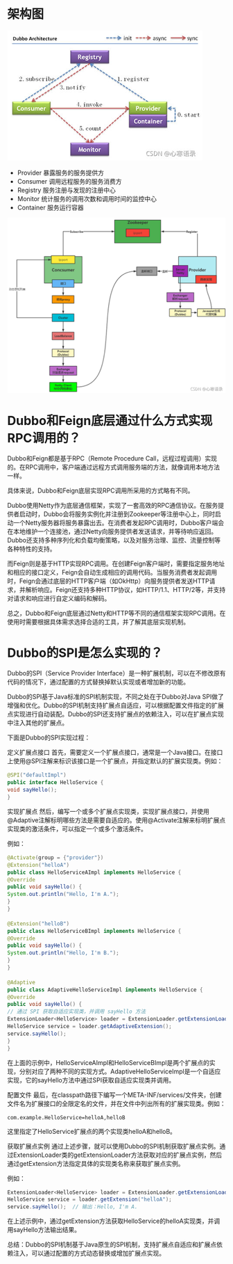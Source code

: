 # 架构图
![img.png](../../images/Dubbo架构图)

- Provider	暴露服务的服务提供方
- Consumer	调用远程服务的服务消费方
- Registry	服务注册与发现的注册中心
- Monitor	统计服务的调用次数和调用时间的监控中心
- Container	服务运行容器

![img.png](源码流程图)

# Dubbo和Feign底层通过什么方式实现RPC调用的？

Dubbo和Feign都是基于RPC（Remote Procedure Call，远程过程调用）实现的。在RPC调用中，客户端通过远程方式调用服务端的方法，就像调用本地方法一样。

具体来说，Dubbo和Feign底层实现RPC调用所采用的方式略有不同。

Dubbo使用Netty作为底层通信框架，实现了一套高效的RPC通信协议。在服务提供者启动时，Dubbo会将服务实例化并注册到Zookeeper等注册中心上，同时启动一个Netty服务器将服务暴露出去。在消费者发起RPC调用时，Dubbo客户端会在本地维护一个连接池，通过Netty向服务提供者发送请求，并等待响应返回。Dubbo还支持多种序列化和负载均衡策略，以及对服务治理、监控、流量控制等各种特性的支持。

而Feign则是基于HTTP实现RPC调用。在创建Feign客户端时，需要指定服务地址和相应的接口定义，Feign会自动生成相应的调用代码。当服务消费者发起调用时，Feign会通过底层的HTTP客户端（如OkHttp）向服务提供者发送HTTP请求，并解析响应。Feign还支持多种HTTP协议，如HTTP/1.1、HTTP/2等，并支持对请求和响应进行自定义编码和解码。

总之，Dubbo和Feign底层通过Netty和HTTP等不同的通信框架实现RPC调用。在使用时需要根据具体需求选择合适的工具，并了解其底层实现机制。

# Dubbo的SPI是怎么实现的？

Dubbo的SPI（Service Provider Interface）是一种扩展机制，可以在不修改原有代码的情况下，通过配置的方式替换掉默认实现或者增加新的功能。

Dubbo的SPI基于Java标准的SPI机制实现，不同之处在于Dubbo对Java SPI做了增强和优化。Dubbo的SPI机制支持扩展点自适应，可以根据配置文件指定的扩展点实现进行自动装配。Dubbo的SPI还支持扩展点的依赖注入，可以在扩展点实现中注入其他的扩展点。

下面是Dubbo的SPI实现过程：

定义扩展点接口
首先，需要定义一个扩展点接口，通常是一个Java接口。在接口上使用@SPI注解来标识该接口是一个扩展点，并指定默认的扩展实现类。例如：

```java
@SPI("defaultImpl")
public interface HelloService {
void sayHello();
}
```
实现扩展点
然后，编写一个或多个扩展点实现类，实现扩展点接口，并使用@Adaptive注解标明哪些方法是需要自适应的。使用@Activate注解来标明扩展点实现类的激活条件，可以指定一个或多个激活条件。

例如：

```java
@Activate(group = {"provider"})
@Extension("helloA")
public class HelloServiceAImpl implements HelloService {
@Override
public void sayHello() {
System.out.println("Hello, I'm A.");
}
}

@Extension("helloB")
public class HelloServiceBImpl implements HelloService {
@Override
public void sayHello() {
System.out.println("Hello, I'm B.");
}
}

@Adaptive
public class AdaptiveHelloServiceImpl implements HelloService {
@Override
public void sayHello() {
// 通过 SPI 获取自适应实现类，并调用 sayHello 方法
ExtensionLoader<HelloService> loader = ExtensionLoader.getExtensionLoader(HelloService.class);
HelloService service = loader.getAdaptiveExtension();
service.sayHello();
}
}
```
在上面的示例中，HelloServiceAImpl和HelloServiceBImpl是两个扩展点的实现，分别对应了两种不同的实现方式。AdaptiveHelloServiceImpl是一个自适应实现，它的sayHello方法中通过SPI获取自适应实现类并调用。

配置文件
最后，在classpath路径下编写一个META-INF/services/文件夹，创建文件名为扩展接口的全限定名的文件，并在文件中列出所有的扩展实现类。例如：
```
com.example.HelloService=helloA,helloB
```
这里指定了HelloService扩展点的两个实现类helloA和helloB。

获取扩展点实例
通过上述步骤，就可以使用Dubbo的SPI机制获取扩展点实例。通过ExtensionLoader类的getExtensionLoader方法获取对应的扩展点实例，然后通过getExtension方法指定具体的实现类名称来获取扩展点实例。

例如：

```java
ExtensionLoader<HelloService> loader = ExtensionLoader.getExtensionLoader(HelloService.class);
HelloService service = loader.getExtension("helloA");
service.sayHello();  // 输出：Hello, I'm A.
```
在上述示例中，通过getExtension方法获取HelloService的helloA实现类，并调用sayHello方法输出结果。

总结：Dubbo的SPI机制基于Java原生的SPI机制，支持扩展点自适应和扩展点依赖注入，可以通过配置的方式动态替换或增加扩展点实现。